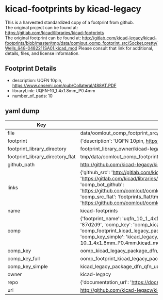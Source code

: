 # kicad-footprints by kicad-legacy  
This is a harvested standardized copy of a footprint from github.  
The original project can be found at:  
https://gitlab.com/kicad/libraries/kicad-footprints  
The original footprint can be found at:
http://gitlab.com/kicad-legacy/kicad-footprints/blob/master/tmp/data/oomlout_oomp_footprint_src/Socket.pretty/Wells_648-0482211SA01.kicad_mod
Please consult that link for additional, details, files, and license information.  
## Footprint Details
* description: UQFN 10pin, https://www.onsemi.com/pub/Collateral/488AT.PDF  
* libraryLink: UQFN-10_1.4x1.8mm_P0.4mm  
* number_of_pads: 10  
## yaml dump  
| Key | Value |  
| --- | --- |  
| file | data/oomlout_oomp_footprint_src/kicad-footprints/Package_DFN_QFN.pretty/UQFN-10_1.4x1.8mm_P0.4mm.kicad_mod |  
| footprint | {'description': 'UQFN 10pin, https://www.onsemi.com/pub/Collateral/488AT.PDF', 'libraryLink': 'UQFN-10_1.4x1.8mm_P0.4mm', 'number_of_pads': 10} |  
| footprint_library_directory | footprint_library_owner/kicad-legacy_kicad-footprints |  
| footprint_library_directory_flat | tmp/data/oomlout_oomp_footprint_src/footprints_flat/kicad_legacy_package_dfn_qfn_uqfn_10_1_4x1_8mm_p0_4mm/working |  
| github_path | http://github.com/kicad-legacy/kicad-footprints/blob/master/tmp/data/oomlout_oomp_footprint_src/Package_DFN_QFN.pretty/UQFN-10_1.4x1.8mm_P0.4mm.kicad_mod |  
| links | {'github_src': 'http://gitlab.com/kicad-legacy/kicad-footprints/blob/master/tmp/data/oomlout_oomp_footprint_src/Socket.pretty/Wells_648-0482211SA01.kicad_mod', 'github_src_repo': 'https://gitlab.com/kicad/libraries/kicad-footprints', 'oomp_bot': 'tmp/data/oomlout_oomp_footprint_src/footprints/kicad_legacy_package_dfn_qfn_uqfn_10_1_4x1_8mm_p0_4mm/working', 'oomp_bot_github': 'https://github.com/oomlout/oomlout_oomp_footprint_bot/tree/main/tmp/data/oomlout_oomp_footprint_src/footprints/kicad_legacy_package_dfn_qfn_uqfn_10_1_4x1_8mm_p0_4mm/working', 'oomp_src_flat': 'footprints_flat/tmp/data/oomlout_oomp_footprint_src/footprints_flat/kicad_legacy_package_dfn_qfn_uqfn_10_1_4x1_8mm_p0_4mm/working', 'oomp_src_flat_github': 'https://github.com/oomlout/oomlout_oomp_footprint_src/tree/main/tmp/data/oomlout_oomp_footprint_src/footprints_flat/kicad_legacy_package_dfn_qfn_uqfn_10_1_4x1_8mm_p0_4mm/working'} |  
| name | kicad-footprints |  
| oomp | {'footprint_name': 'uqfn_10_1_4x1_8mm_p0_4mm', 'library_name': 'package_dfn_qfn', 'md5': '87d2d9482810eb7317d4d162435f2292', 'md5_10': '87d2d94828', 'md5_5': '87d2d', 'md5_6': '87d2d9', 'oomp_key': 'oomp_kicad_legacy_package_dfn_qfn_uqfn_10_1_4x1_8mm_p0_4mm', 'oomp_key_extra': 'oomp_footprint_kicad_legacy_package_dfn_qfn_uqfn_10_1_4x1_8mm_p0_4mm', 'oomp_key_full': 'oomp_footprint_kicad_legacy_package_dfn_qfn_uqfn_10_1_4x1_8mm_p0_4mm_87d2d9', 'oomp_key_simple': 'kicad_legacy_package_dfn_qfn_uqfn_10_1_4x1_8mm_p0_4mm', 'original_filename': 'data/oomlout_oomp_footprint_src/kicad-footprints/Package_DFN_QFN.pretty/UQFN-10_1.4x1.8mm_P0.4mm.kicad_mod', 'owner_name': 'kicad_legacy'} |  
| oomp_key | oomp_kicad_legacy_package_dfn_qfn_uqfn_10_1_4x1_8mm_p0_4mm |  
| oomp_key_full | oomp_footprint_kicad_legacy_package_dfn_qfn_uqfn_10_1_4x1_8mm_p0_4mm |  
| oomp_key_simple | kicad_legacy_package_dfn_qfn_uqfn_10_1_4x1_8mm_p0_4mm |  
| owner | kicad-legacy |  
| repo | {'documentation_url': 'https://docs.github.com/rest/repos/repos#get-a-repository', 'message': 'Not Found'} |  
| url | http://github.com/kicad-legacy/kicad-footprints |  


